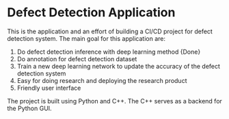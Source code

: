 # Defect Detection Application

This is the application and an effort of building a CI/CD project for defect detection system. The main goal for this application are:
1. Do defect detection inference with deep learning method {Done}
2. Do annotation for defect detection dataset
3. Train a new deep learning network to update the accuracy of the defect detection system
4. Easy for doing research and deploying the research product
5. Friendly user interface

The project is built using Python and C++. The C++ serves as a backend for the Python GUI.
